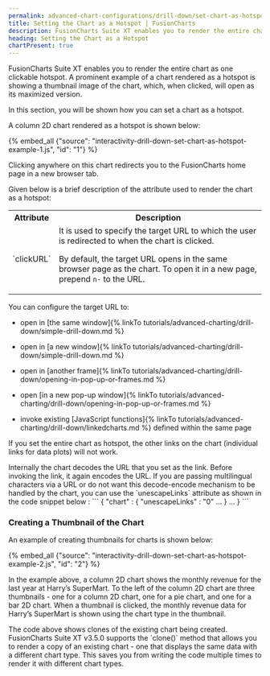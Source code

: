```yaml
---
permalink: advanced-chart-configurations/drill-down/set-chart-as-hotspot.html
title: Setting the Chart as a Hotspot | FusionCharts
description: FusionCharts Suite XT enables you to render the entire chart as one clickable hotspot.
heading: Setting the Chart as a Hotspot
chartPresent: true
---
```


FusionCharts Suite XT enables you to render the entire chart as one clickable hotspot. A prominent example of a chart rendered as a hotspot is showing a thumbnail image of the chart, which, when clicked, will open as its maximized version.

In this section, you will be shown how you can set a chart as a hotspot.

A column 2D chart rendered as a hotspot is shown below:

{% embed_all {"source": "interactivity-drill-down-set-chart-as-hotspot-example-1.js", "id": "1"} %}

Clicking anywhere on this chart redirects you to the FusionCharts home page in a new browser tab.

Given below is a brief description of the attribute used to render the chart as a hotspot:

<table>
  <tr>
    <th>Attribute</th>
    <th>Description</th>
  </tr>
  <tr>
    <td>`clickURL`
</td>
    <td>It is used to specify the target URL to which the user is redirected to when the chart is clicked.

By default, the target URL opens in the same browser page as the chart. To open it in a new page, prepend `n-` to the URL.</td>
  </tr>
</table>


You can configure the target URL to:

* open in [the same window]{% linkTo tutorials/advanced-charting/drill-down/simple-drill-down.md %}

* open in [a new window]{% linkTo tutorials/advanced-charting/drill-down/simple-drill-down.md %}

* open in [another frame]{% linkTo tutorials/advanced-charting/drill-down/opening-in-pop-up-or-frames.md %}

* open [in a new pop-up window]{% linkTo tutorials/advanced-charting/drill-down/opening-in-pop-up-or-frames.md %}

* invoke existing [JavaScript functions]{% linkTo tutorials/advanced-charting/drill-down/linkedcharts.md %} defined within the same page

<p class="text-info"> If you set the entire chart as hotspot, the other links on the chart (individual links for data plots) will not work.  </p>

<p class="text-info">Internally the chart decodes the URL that you set as the link. Before invoking the link, it again encodes the URL. If you are passing multilingual characters via a URL or do not want this decode-encode mechanism to be handled by the chart, you can use the `unescapeLinks` attribute as shown in the code snippet below :
```
{
    "chart" : {
        "unescapeLinks" : "0"
        ...
    }
    ...
}
```
</p>

### Creating a Thumbnail of the Chart

An example of creating thumbnails for charts is shown below:

{% embed_all {"source": "interactivity-drill-down-set-chart-as-hotspot-example-2.js", "id": "2"} %}

In the example above, a column 2D chart shows the monthly revenue for the last year at Harry’s SuperMart. To the left of the column 2D chart are three thumbnails - one for a column 2D chart, one for a pie chart, and one for a bar 2D chart. When a thumbnail is clicked, the monthly revenue data for Harry’s SuperMart is shown using the chart type in the thumbnail.

<p class="text-info"> The code above shows clones of the existing chart being created. FusionCharts Suite XT v3.5.0 supports the `clone()` method that allows you to render a copy of an existing chart - one that displays the same data with a different chart type. This saves you from writing the code multiple times to render it with different chart types.</p>